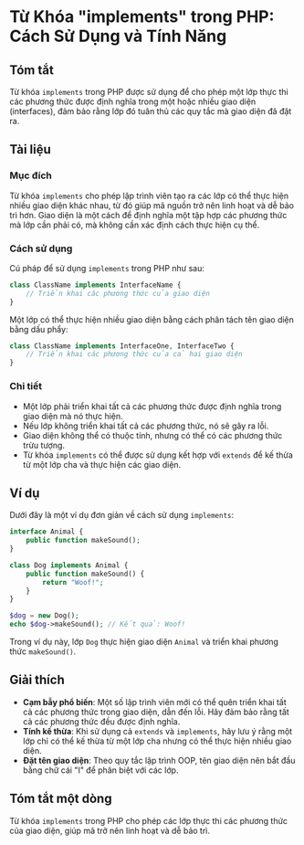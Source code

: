 <!--
Meta Description: # Từ Khóa "implements" trong PHP: Cách Sử Dụng và Tính Năng ## Tóm tắt Từ khóa `implements` trong PHP được sử dụng để cho phép một lớp thực thi các ph...
Meta Keywords: giao, diện, các, lớp, một
-->

# Từ Khóa "implements" trong PHP: Cách Sử Dụng và Tính Năng

## Tóm tắt
Từ khóa `implements` trong PHP được sử dụng để cho phép một lớp thực thi các phương thức được định nghĩa trong một hoặc nhiều giao diện (interfaces), đảm bảo rằng lớp đó tuân thủ các quy tắc mà giao diện đã đặt ra.

## Tài liệu
### Mục đích
Từ khóa `implements` cho phép lập trình viên tạo ra các lớp có thể thực hiện nhiều giao diện khác nhau, từ đó giúp mã nguồn trở nên linh hoạt và dễ bảo trì hơn. Giao diện là một cách để định nghĩa một tập hợp các phương thức mà lớp cần phải có, mà không cần xác định cách thực hiện cụ thể.

### Cách sử dụng
Cú pháp để sử dụng `implements` trong PHP như sau:

```php
class ClassName implements InterfaceName {
    // Triển khai các phương thức của giao diện
}
```

Một lớp có thể thực hiện nhiều giao diện bằng cách phân tách tên giao diện bằng dấu phẩy:

```php
class ClassName implements InterfaceOne, InterfaceTwo {
    // Triển khai các phương thức của cả hai giao diện
}
```

### Chi tiết
- Một lớp phải triển khai tất cả các phương thức được định nghĩa trong giao diện mà nó thực hiện.
- Nếu lớp không triển khai tất cả các phương thức, nó sẽ gây ra lỗi.
- Giao diện không thể có thuộc tính, nhưng có thể có các phương thức trừu tượng.
- Từ khóa `implements` có thể được sử dụng kết hợp với `extends` để kế thừa từ một lớp cha và thực hiện các giao diện.

## Ví dụ
Dưới đây là một ví dụ đơn giản về cách sử dụng `implements`:

```php
interface Animal {
    public function makeSound();
}

class Dog implements Animal {
    public function makeSound() {
        return "Woof!";
    }
}

$dog = new Dog();
echo $dog->makeSound(); // Kết quả: Woof!
```

Trong ví dụ này, lớp `Dog` thực hiện giao diện `Animal` và triển khai phương thức `makeSound()`.

## Giải thích
- **Cạm bẫy phổ biến**: Một số lập trình viên mới có thể quên triển khai tất cả các phương thức trong giao diện, dẫn đến lỗi. Hãy đảm bảo rằng tất cả các phương thức đều được định nghĩa.
- **Tính kế thừa**: Khi sử dụng cả `extends` và `implements`, hãy lưu ý rằng một lớp chỉ có thể kế thừa từ một lớp cha nhưng có thể thực hiện nhiều giao diện.
- **Đặt tên giao diện**: Theo quy tắc lập trình OOP, tên giao diện nên bắt đầu bằng chữ cái "I" để phân biệt với các lớp.

## Tóm tắt một dòng
Từ khóa `implements` trong PHP cho phép các lớp thực thi các phương thức của giao diện, giúp mã trở nên linh hoạt và dễ bảo trì.